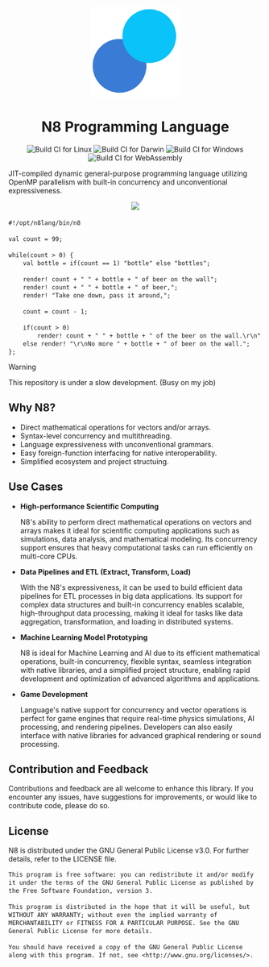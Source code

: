 <p align="center">
    <img src="https://raw.githubusercontent.com/n8lang/assets/refs/heads/main/n8-logo.png" width="180" />
</p>
<h1 align="center">N8 Programming Language</h1>

<p align="center">
    <img alt="Build CI for Linux" src="https://github.com/n8lang/n8/actions/workflows/build_ci_linux.yml/badge.svg" />
    <img alt="Build CI for Darwin" src="https://github.com/n8lang/n8/actions/workflows/build_ci_darwin.yml/badge.svg" />
    <img alt="Build CI for Windows" src="https://github.com/n8lang/n8/actions/workflows/build_ci_windows.yml/badge.svg" />
    <img alt="Build CI for WebAssembly" src="https://github.com/n8lang/n8/actions/workflows/build_ci_wasm.yml/badge.svg" />
</p>

JIT-compiled dynamic general-purpose programming language utilizing OpenMP parallelism with built-in concurrency and unconventional expressiveness.

<p align="center">
    <a href="https://n8.vercel.app"><img src="https://img.shields.io/badge/Learn%20More-007ec6?style=for-the-badge&logoColor=white&logo=Google-Chrome" /></a>
</p>

```n8
#!/opt/n8lang/bin/n8

val count = 99;

while(count > 0) {
    val bottle = if(count == 1) "bottle" else "bottles";

    render! count + " " + bottle + " of beer on the wall";
    render! count + " " + bottle + " of beer,";
    render! "Take one down, pass it around,";

    count = count - 1;

    if(count > 0)
        render! count + " " + bottle + " of the beer on the wall.\r\n"
    else render! "\r\nNo more " + bottle + " of beer on the wall.";
};
```

> [!WARNING]
> This repository is under a slow development. (Busy on my job)

## Why N8?

- Direct mathematical operations for vectors and/or arrays.
- Syntax-level concurrency and multithreading.
- Language expressiveness with unconventional grammars.
- Easy foreign-function interfacing for native interoperability.
- Simplified ecosystem and project structuing.

## Use Cases

- **High-performance Scientific Computing**

    N8's ability to perform direct mathematical operations on vectors and arrays makes it ideal for scientific computing applications such as simulations, data analysis, and mathematical modeling. Its concurrency support ensures that heavy computational tasks can run efficiently on multi-core CPUs.

- **Data Pipelines and ETL (Extract, Transform, Load)**

    With the N8's expressiveness, it can be used to build efficient data pipelines for ETL processes in big data applications. Its support for complex data structures and built-in concurrency enables scalable, high-throughput data processing, making it ideal for tasks like data aggregation, transformation, and loading in distributed systems.

- **Machine Learning Model Prototyping**

    N8 is ideal for Machine Learning and AI due to its efficient mathematical operations, built-in concurrency, flexible syntax, seamless integration with native libraries, and a simplified project structure, enabling rapid development and optimization of advanced algorithms and applications.

- **Game Development**

    Language's native support for concurrency and vector operations is perfect for game engines that require real-time physics simulations, AI processing, and rendering pipelines. Developers can also easily interface with native libraries for advanced graphical rendering or sound processing.

## Contribution and Feedback

Contributions and feedback are all welcome to enhance this library. If you encounter any issues, have suggestions for improvements, or would like to contribute code, please do so.

## License

N8 is distributed under the GNU General Public License v3.0. For further details, refer to the LICENSE file.

```
This program is free software: you can redistribute it and/or modify  
it under the terms of the GNU General Public License as published by  
the Free Software Foundation, version 3.

This program is distributed in the hope that it will be useful, but 
WITHOUT ANY WARRANTY; without even the implied warranty of 
MERCHANTABILITY or FITNESS FOR A PARTICULAR PURPOSE. See the GNU 
General Public License for more details.

You should have received a copy of the GNU General Public License 
along with this program. If not, see <http://www.gnu.org/licenses/>.
```
